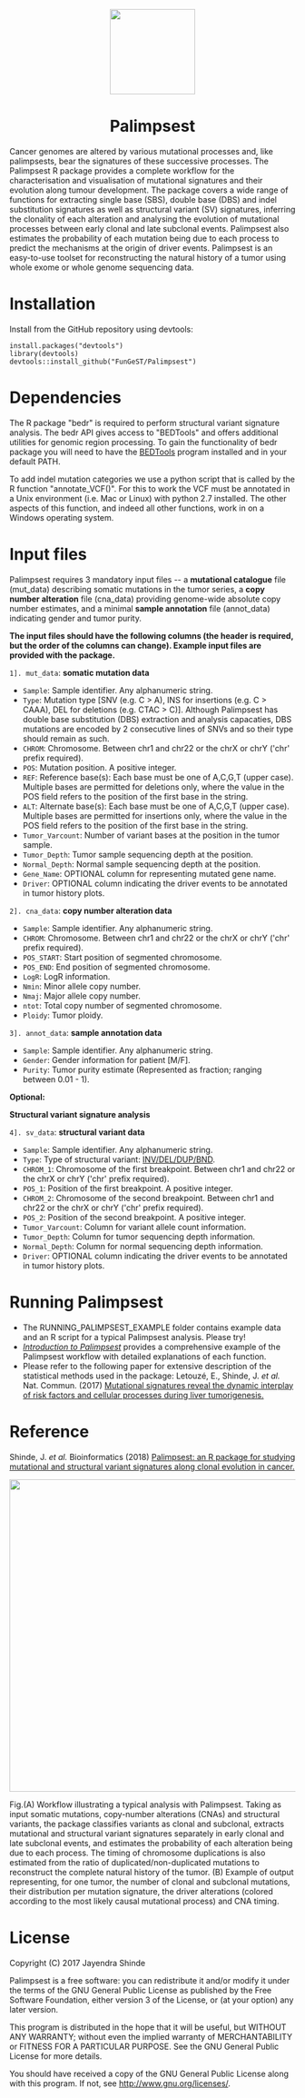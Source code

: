 <p align="center">
  <a href="https://github.com/FunGeST/Palimpsest">
    <img height="150" src="https://github.com/FunGeST/Palimpsest/blob/master/Files/Palimpsest.jpg">
  </a>
  <h1 align="center">Palimpsest</h1>
</p>

Cancer genomes are altered by various mutational processes and, like palimpsests, bear the signatures of these successive processes. The Palimpsest R package provides a complete workflow for the characterisation and visualisation of mutational signatures and their evolution along tumour development. The package covers a wide range of functions for extracting single base (SBS), double base (DBS) and indel substitution signatures as well as structural variant (SV) signatures, inferring the clonality of each alteration and analysing the evolution of mutational processes between early clonal and late subclonal events. Palimpsest also estimates the probability of each mutation being due to each process to predict the mechanisms at the origin of driver events. Palimpsest is an easy-to-use toolset for reconstructing the natural history of a tumor using whole exome or whole genome sequencing data.

Installation
========
Install from the GitHub repository using devtools:

    install.packages("devtools")
    library(devtools)
    devtools::install_github("FunGeST/Palimpsest")

Dependencies
========
The R package "bedr" is required to perform structural variant signature analysis. The bedr API gives access to "BEDTools" and offers additional utilities for genomic region processing. To gain the functionality of bedr package you will need to have the [BEDTools](http://bedtools.readthedocs.io/en/latest/content/installation.html) program installed and in your default PATH.

To add indel mutation categories we use a python script that is called by the R function "annotate_VCF()". For this to work the VCF must be annotated in a Unix environment (i.e. Mac or Linux) with python 2.7 installed. The other aspects of this function, and indeed all other functions, work in on a Windows operating system.

Input files
========
Palimpsest requires 3 mandatory input files -- a **mutational catalogue** file (mut_data) describing somatic mutations in the tumor series, a **copy number alteration** file (cna_data) providing genome-wide absolute copy number estimates, and a minimal **sample annotation** file (annot_data) indicating gender and tumor purity.

**The input files should have the following columns (the header is required, but the order of the columns can change). Example input files are provided with the package.**

`1]. mut_data`: __somatic mutation data__

* `Sample`: Sample identifier. Any alphanumeric string.
* `Type`: Mutation type [SNV (e.g. C > A), INS for insertions (e.g. C > CAAA), DEL for deletions (e.g. CTAC > C)]. Although Palimpsest has double base substitution (DBS) extraction and analysis capacaties, DBS mutations are encoded by 2 consecutive lines of SNVs and so their type should remain as such. 
* `CHROM`: Chromosome. Between chr1 and chr22 or the chrX or chrY ('chr' prefix required).
* `POS`: Mutation position. A positive integer.
* `REF`: Reference base(s): Each base must be one of A,C,G,T (upper case). Multiple bases are permitted for deletions only, where the value in the POS field refers to the position of the first base in the string.
* `ALT`: Alternate base(s): Each base must be one of A,C,G,T (upper case). Multiple bases are permitted for insertions only, where the value in the POS field refers to the position of the first base in the string.
* `Tumor_Varcount`: Number of variant bases at the position in the tumor sample.
* `Tumor_Depth`: Tumor sample sequencing depth at the position.
* `Normal_Depth`: Normal sample sequencing depth at the position.
* `Gene_Name`: OPTIONAL column for representing mutated gene name.
* `Driver`: OPTIONAL column indicating the driver events to be annotated in tumor history plots.

`2]. cna_data`: __copy number alteration data__

* `Sample`: Sample identifier. Any alphanumeric string.
* `CHROM`: Chromosome. Between chr1 and chr22 or the chrX or chrY ('chr' prefix required).
* `POS_START`: Start position of segmented chromosome.
* `POS_END`: End position of segmented chromosome.
* `LogR`: LogR information.
* `Nmin`: Minor allele copy number.
* `Nmaj`: Major allele copy number.
* `ntot`: Total copy number of segmented chromosome.
* `Ploidy`: Tumor ploidy.

`3]. annot_data`: __sample annotation data__

* `Sample`: Sample identifier. Any alphanumeric string.
* `Gender`: Gender information for patient [M/F].
* `Purity`: Tumor purity estimate (Represented as fraction; ranging between 0.01 - 1).

**Optional:**

**__Structural variant signature analysis__**

`4]. sv_data`: __structural variant data__

* `Sample`: Sample identifier. Any alphanumeric string.
* `Type`: Type of structural variant: [INV/DEL/DUP/BND](https://samtools.github.io/hts-specs/VCFv4.1.pdf).
* `CHROM_1`: Chromosome of the first breakpoint. Between chr1 and chr22 or the chrX or chrY ('chr' prefix required).
* `POS_1`: Position of the first breakpoint. A positive integer.
* `CHROM_2`: Chromosome of the second breakpoint. Between chr1 and chr22 or the chrX or chrY ('chr' prefix required).
* `POS_2`: Position of the second breakpoint. A positive integer.
* `Tumor_Varcount`: Column for variant allele count information.
* `Tumor_Depth`: Column for tumor sequencing depth information.
* `Normal_Depth`: Column for normal sequencing depth information.
* `Driver`: OPTIONAL column indicating the driver events to be annotated in tumor history plots.


Running Palimpsest
================

* The RUNNING_PALIMPSEST_EXAMPLE folder contains example data and an R script for a typical Palimpsest analysis. Please try!</br>
* [*Introduction to Palimpsest*](http://nbviewer.jupyter.org/github/FunGeST/Palimpsest/blob/master/Files/vignette_palimpsest.pdf) provides a comprehensive example of the Palimpsest workflow with detailed  explanations of each function.</br> 
* Please refer to the following paper for extensive description of the statistical methods used in the package: Letouzé, E., Shinde, J. *et al.* Nat. Commun. (2017) [Mutational signatures reveal the dynamic interplay of risk factors and cellular processes during liver tumorigenesis.](https://www.nature.com/articles/s41467-017-01358-x)

Reference
================

Shinde, J. *et al.* Bioinformatics (2018) [Palimpsest: an R package for studying mutational and structural variant signatures along clonal evolution in cancer.](https://academic.oup.com/bioinformatics/advance-article/doi/10.1093/bioinformatics/bty388/4996591)


<p align="center">
  <a href="https://github.com/FunGeST/Palimpsest">
    <img height="550" src="https://github.com/FunGeST/Palimpsest/blob/master/Files/RUNNING_PALIMPSEST.png">
  </a>
</p>

Fig.(A) Workflow illustrating a typical analysis with Palimpsest. Taking as input somatic mutations, copy-number alterations (CNAs) and structural variants, the package classifies variants as clonal and subclonal, extracts mutational and structural variant
signatures separately in early clonal and late subclonal events, and estimates the probability of each alteration being due to each process. The timing of chromosome duplications is also estimated from the ratio of duplicated/non-duplicated mutations to reconstruct the complete natural history of the tumor. (B) Example of output representing, for one tumor, the number of clonal and subclonal mutations, their distribution per mutation signature, the driver alterations (colored according to the most likely causal mutational process) and CNA timing.


License
========

Copyright (C) 2017 Jayendra Shinde

Palimpsest is a free software: you can redistribute it and/or modify
it under the terms of the GNU General Public License as published by
the Free Software Foundation, either version 3 of the License, or
(at your option) any later version.

This program is distributed in the hope that it will be useful,
but WITHOUT ANY WARRANTY; without even the implied warranty of
MERCHANTABILITY or FITNESS FOR A PARTICULAR PURPOSE.  See the
GNU General Public License for more details.

You should have received a copy of the GNU General Public License
along with this program.  If not, see <http://www.gnu.org/licenses/>.
